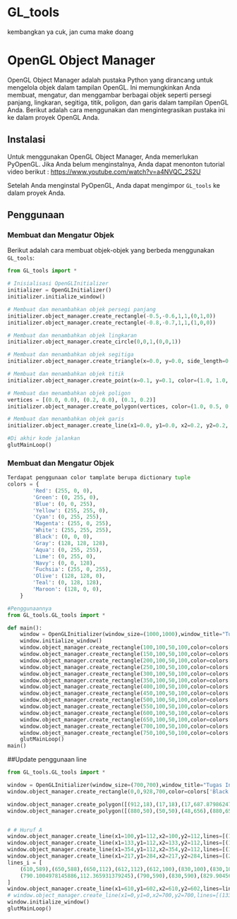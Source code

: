 # GL_tools
kembangkan ya cuk, jan cuma make doang

# OpenGL Object Manager

OpenGL Object Manager adalah pustaka Python yang dirancang untuk mengelola objek dalam tampilan OpenGL. Ini memungkinkan Anda membuat, mengatur, dan menggambar berbagai objek seperti persegi panjang, lingkaran, segitiga, titik, poligon, dan garis dalam tampilan OpenGL Anda. Berikut adalah cara menggunakan dan mengintegrasikan pustaka ini ke dalam proyek OpenGL Anda.

## Instalasi

Untuk menggunakan OpenGL Object Manager, Anda memerlukan PyOpenGL. Jika Anda belum menginstalnya, Anda dapat menonton tutorial video berikut : https://www.youtube.com/watch?v=a4NVQC_2S2U


Setelah Anda menginstal PyOpenGL, Anda dapat mengimpor `GL_tools` ke dalam proyek Anda.

## Penggunaan

### Membuat dan Mengatur Objek

Berikut adalah cara membuat objek-objek yang berbeda menggunakan `GL_tools`:

```python
from GL_tools import *

# Inisialisasi OpenGLInitializer
initializer = OpenGLInitializer()
initializer.initialize_window()

# Membuat dan menambahkan objek persegi panjang
initializer.object_manager.create_rectangle(-0.5,-0.6,1,1,(0,1,0))
initializer.object_manager.create_rectangle(-0.8,-0.7,1,1,(1,0,0))

# Membuat dan menambahkan objek lingkaran
initializer.object_manager.create_circle(0,0,1,(0,0,1))

# Membuat dan menambahkan objek segitiga
initializer.object_manager.create_triangle(x=0.0, y=0.0, side_length=0.2, color=(0.0, 1.0, 0.0))

# Membuat dan menambahkan objek titik
initializer.object_manager.create_point(x=0.1, y=0.1, color=(1.0, 1.0, 1.0))

# Membuat dan menambahkan objek poligon
vertices = [(0.0, 0.0), (0.2, 0.0), (0.1, 0.2)]
initializer.object_manager.create_polygon(vertices, color=(1.0, 0.5, 0.0))

# Membuat dan menambahkan objek garis
initializer.object_manager.create_line(x1=0.0, y1=0.0, x2=0.2, y2=0.2, color=(0.5, 0.5, 0.5))

#Di akhir kode jalankan
glutMainLoop()
```


### Membuat dan Mengatur Objek
```python
Terdapat penggunaan color tamplate berupa dictionary tuple
colors = {
        'Red': (255, 0, 0),
        'Green': (0, 255, 0),
        'Blue': (0, 0, 255),
        'Yellow': (255, 255, 0),
        'Cyan': (0, 255, 255),
        'Magenta': (255, 0, 255),
        'White': (255, 255, 255),
        'Black': (0, 0, 0),
        'Gray': (128, 128, 128),
        'Aqua': (0, 255, 255),
        'Lime': (0, 255, 0),
        'Navy': (0, 0, 128),
        'Fuchsia': (255, 0, 255),
        'Olive': (128, 128, 0),
        'Teal': (0, 128, 128),
        'Maroon': (128, 0, 0),
    }

#Penggunaannya
from GL_tools.GL_tools import *

def main():
    window = OpenGLInitializer(window_size=(1000,1000),window_title="Tugas Nama")
    window.initialize_window()
    window.object_manager.create_rectangle(100,100,50,100,color=colors['Red'])
    window.object_manager.create_rectangle(150,100,50,100,color=colors['White'])
    window.object_manager.create_rectangle(200,100,50,100,color=colors['Green'])
    window.object_manager.create_rectangle(250,100,50,100,color=colors['Blue'])
    window.object_manager.create_rectangle(300,100,50,100,color=colors['Yellow'])
    window.object_manager.create_rectangle(350,100,50,100,color=colors['Cyan'])
    window.object_manager.create_rectangle(400,100,50,100,color=colors['Magenta'])
    window.object_manager.create_rectangle(450,100,50,100,color=colors['Aqua'])
    window.object_manager.create_rectangle(500,100,50,100,color=colors['Lime'])
    window.object_manager.create_rectangle(550,100,50,100,color=colors['Navy'])
    window.object_manager.create_rectangle(600,100,50,100,color=colors['Fuchsia'])
    window.object_manager.create_rectangle(650,100,50,100,color=colors['Olive'])
    window.object_manager.create_rectangle(700,100,50,100,color=colors['Teal'])
    window.object_manager.create_rectangle(750,100,50,100,color=colors['Maroon'])
    glutMainLoop()
main()
```
##Update penggunaan line
```python
from GL_tools.GL_tools import *

window = OpenGLInitializer(window_size=(700,700),window_title="Tugas Inisial Nama",x_end=928,y_end=700)
window.object_manager.create_rectangle(0,0,928,700,color=colors['Black'])

window.object_manager.create_polygon([(912,18),(17,18),(17,687.8798624709378),(911.9829466302,687.8798624709378)])
window.object_manager.create_polygon([(880,50),(50,50),(48,656),(880,656)],color=colors['Black'])


# # Huruf A
window.object_manager.create_line(x1=100,y1=112,x2=100,y2=112,lines=[(100,112),(208,112),(208,100),(100,100)])
window.object_manager.create_line(x1=133,y1=112,x2=133,y2=112,lines=[(133,112),(316,606),(374,606),(554.9994130789462,112),(404.0259465963241,112),(352,268),(210,268),(155,112)])
window.object_manager.create_line(x1=354,y1=112,x2=354,y2=112,lines=[(354,100),(588,100),(588,112)])
window.object_manager.create_line(x1=217,y1=284,x2=217,y2=284,lines=[(284,469.5),(346.5,284)])
lines_i = [
    (610,589),(650,588),(650,112),(612,112),(612,100),(830,100),(830,100),(830,112),
    (790.1004978145886,112.365931379245),(790,590),(830,590),(829.9045624678631,601.7087838498422)
]
window.object_manager.create_line(x1=610,y1=602,x2=610,y2=602,lines=lines_i)
# window.object_manager.create_line(x1=0,y1=0,x2=700,y2=700,lines=[(133,112),(316,606),(374,606),(554.9994130789462,112),(404.0259465963241,112),(352,268),(210,268)],color=colors['Red'])
window.initialize_window()
glutMainLoop()
```
